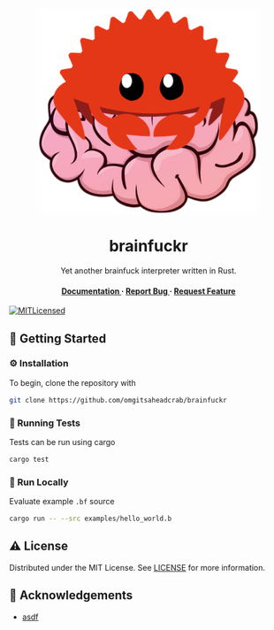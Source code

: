 <div align='center'>
<img src=images/brainfuckr.png alt="logo" width=398 height=371 />
<h1>brainfuckr</h1>
<p>Yet another brainfuck interpreter written in Rust.</p>
<h4> <a href="https://docs.rs/brainfuckr/latest/brainfuckr/"> Documentation </a> <span> · </span> <a href="https://github.com/omgitsaheadcrab/brainfuckr/issues"> Report Bug </a> <span> · </span> <a href="https://github.com/omgitsaheadcrab/brainfuckr/issues"> Request Feature </a> </h4>
</div>

[![MITLicensed](https://img.shields.io/badge/license-MIT-blue.svg)](LICENSE)

## :toolbox: Getting Started

### :gear: Installation

To begin, clone the repository with
```bash
git clone https://github.com/omgitsaheadcrab/brainfuckr
```

### :test_tube: Running Tests

Tests can be run using cargo
```bash
cargo test
```

### :running: Run Locally

Evaluate example `.bf` source 
```bash
cargo run -- --src examples/hello_world.b
```

## :warning: License

Distributed under the MIT License. See [LICENSE](LICENSE) for more information.

## :gem: Acknowledgements

- [asdf](asdf)
